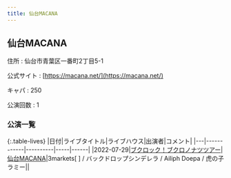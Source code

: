 ```yaml
---
title: 仙台MACANA
---
```

## 仙台MACANA


住所
:    仙台市青葉区一番町2丁目5-1

公式サイト
:    [https://macana.net/](https://macana.net/)

キャパ
:    250

公演回数
: 1


### 公演一覧

{:.table-lives}
|日付|ライブタイトル|ライブハウス|出演者|コメント|
|---|------------|----------|-----|------|
|<span class="nowrap">2022-07-29</span>|[ブクロック！ブクロノナツツアー](live028.html)|[仙台MACANA](livehouse019.html)|3markets[ ] / バックドロップシンデレラ / Ailiph Doepa / 虎の子ラミー||
